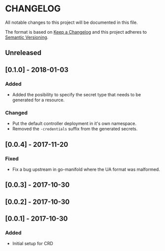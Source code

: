 # CHANGELOG

All notable changes to this project will be documented in this file.

The format is based on [Keep a Changelog](http://keepachangelog.com/)
and this project adheres to [Semantic Versioning](http://semver.org/).

## Unreleased

## [0.1.0] - 2018-01-03

### Added

- Added the posibility to specify the secret type that needs to be generated for a resource.

### Changed

- Put the default controller deployment in it's own namespace.
- Removed the `-credentials` suffix from the generated secrets.

## [0.0.4] - 2017-11-20

### Fixed

- Fix a bug upstream in go-manifold where the UA format was malformed.

## [0.0.3] - 2017-10-30

## [0.0.2] - 2017-10-30

## [0.0.1] - 2017-10-30

### Added

- Initial setup for CRD
